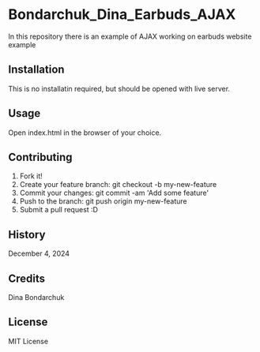 # Bondarchuk_Dina_Earbuds_AJAX

In this repository there is an example of AJAX working on earbuds website example

## Installation

This is no installatin required, but should be opened with live server.

## Usage

Open index.html in the browser of your choice.

## Contributing

1. Fork it!
2. Create your feature branch: git checkout -b my-new-feature
3. Commit your changes: git commit -am 'Add some feature'
4. Push to the branch: git push origin my-new-feature
5. Submit a pull request :D

## History

December 4, 2024

## Credits

Dina Bondarchuk

## License

MIT License
